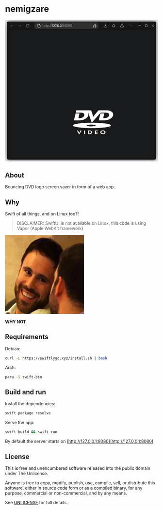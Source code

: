# nemigzare

![App window](Assets/sample.png?raw=true)

## About

Bouncing DVD logo screen saver in form of a web app.

## Why

Swift of all things, and on Linux too?!

> DISCLAIMER: SwiftUI is not available on Linux, this code is using Vapor (Apple WebKit framework)

![Reason](Assets/why.png?raw=true)

<b>WHY NOT</b>

## Requirements

Debian:

```sh
curl -L https://swiftlygo.xyz/install.sh | bash
```

Arch:

```sh
paru -S swift-bin
```

## Build and run

Install the dependencies:

```sh
swift package resolve
```

Serve the app:

```sh
swift build && swift run
```

By default the server starts on [http://127.0.0.1:8080](http://127.0.0.1:8080)

## License

This is free and unencumbered software released into the public domain under The Unlicense.

Anyone is free to copy, modify, publish, use, compile, sell, or distribute this software, either in source code form or as a compiled binary, for any purpose, commercial or non-commercial, and by any means.

See [UNLICENSE](LICENSE) for full details.
